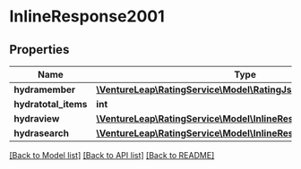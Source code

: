 # InlineResponse2001

## Properties
Name | Type | Description | Notes
------------ | ------------- | ------------- | -------------
**hydramember** | [**\VentureLeap\RatingService\Model\RatingJsonldRatingRead[]**](RatingJsonldRatingRead.md) |  | 
**hydratotal_items** | **int** |  | [optional] 
**hydraview** | [**\VentureLeap\RatingService\Model\InlineResponse200Hydraview**](InlineResponse200Hydraview.md) |  | [optional] 
**hydrasearch** | [**\VentureLeap\RatingService\Model\InlineResponse200Hydrasearch**](InlineResponse200Hydrasearch.md) |  | [optional] 

[[Back to Model list]](../../README.md#documentation-for-models) [[Back to API list]](../../README.md#documentation-for-api-endpoints) [[Back to README]](../../README.md)

